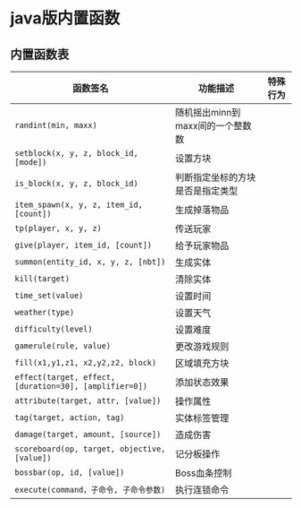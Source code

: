 # java版内置函数

## 内置函数表

| 函数签名                                                   | 功能描述                 | 特殊行为 | 
|--------------------------------------------------------|----------------------|------|
| `randint(min, maxx)`                                   | 随机摇出minn到maxx间的一个整数数 |      |
| `setblock(x, y, z, block_id, [mode])`                  | 设置方块                 |      |
| `is_block(x, y, z, block_id)`                          | 判断指定坐标的方块是否是指定类型     |
| `item_spawn(x, y, z, item_id, [count])`                | 生成掉落物品               |      |
| `tp(player, x, y, z)`                                  | 传送玩家                 |      |
| `give(player, item_id, [count])`                       | 给予玩家物品               |      |      
| `summon(entity_id, x, y, z, [nbt]) `                   | 生成实体                 |      | 
| `kill(target)`                                         | 清除实体                 |      |      
| `time_set(value)`                                      | 设置时间                 |      |     
| `weather(type)`                                        | 设置天气                 |      |      
| `difficulty(level)`                                    | 设置难度                 |      |      
| `gamerule(rule, value)`                                | 更改游戏规则               |      |
| `fill(x1,y1,z1, x2,y2,z2, block)`                      | 区域填充方块               |      |
| `effect(target, effect, [duration=30], [amplifier=0])` | 添加状态效果               |      |
| `attribute(target, attr, [value])`                     | 操作属性                 |      |
| `tag(target, action, tag)`                             | 实体标签管理               |      |
| `damage(target, amount, [source])`                     | 造成伤害                 |      |
| `scoreboard(op, target, objective, [value])`           | 记分板操作                |      |
| `bossbar(op, id, [value])`                             | Boss血条控制             |      |
| `execute(command，子命令, 子命令参数)`                          | 执行连锁命令               |      |

